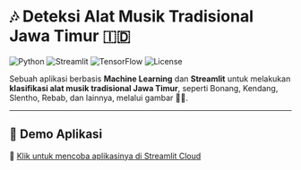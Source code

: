 # 🎶 Deteksi Alat Musik Tradisional Jawa Timur 🇮🇩

![Python](https://img.shields.io/badge/Python-3.10-blue?logo=python)
![Streamlit](https://img.shields.io/badge/Streamlit-App-red?logo=streamlit)
![TensorFlow](https://img.shields.io/badge/TensorFlow-ML-orange?logo=tensorflow)
![License](https://img.shields.io/badge/License-MIT-green)

Sebuah aplikasi berbasis **Machine Learning** dan **Streamlit** untuk melakukan **klasifikasi alat musik tradisional Jawa Timur**, seperti Bonang, Kendang, Slentho, Rebab, dan lainnya, melalui gambar 🎵📸.

---

## 🚀 Demo Aplikasi

🔗 [Klik untuk mencoba aplikasinya di Streamlit Cloud](https://deteksi-alat-musik)
